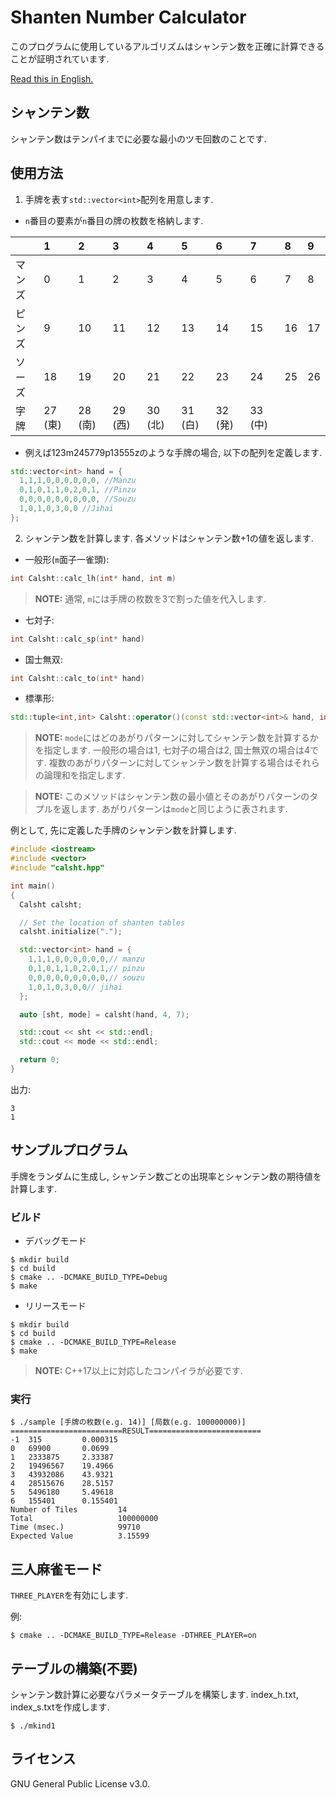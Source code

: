 # Shanten Number Calculator
このプログラムに使用しているアルゴリズムはシャンテン数を正確に計算できることが証明されています.

[Read this in English.](README.md)

## シャンテン数
シャンテン数はテンパイまでに必要な最小のツモ回数のことです.

## 使用方法
1. 手牌を表す`std::vector<int>`配列を用意します.
- `n`番目の要素が`n`番目の牌の枚数を格納します.

||1|2|3|4|5|6|7|8|9|
|:--|:--|:--|:--|:--|:--|:--|:--|:--|:--|
|マンズ|0|1|2|3|4|5|6|7|8|
|ピンズ|9|10|11|12|13|14|15|16|17|
|ソーズ|18|19|20|21|22|23|24|25|26|
|字牌|27 (東)|28 (南)|29 (西)|30 (北)|31 (白)|32 (発)|33 (中)|||
    
- 例えば123m245779p13555zのような手牌の場合, 以下の配列を定義します.

```cpp
std::vector<int> hand = {
  1,1,1,0,0,0,0,0,0, //Manzu
  0,1,0,1,1,0,2,0,1, //Pinzu
  0,0,0,0,0,0,0,0,0, //Souzu
  1,0,1,0,3,0,0 //Jihai
};
```

2. シャンテン数を計算します. 各メソッドはシャンテン数+1の値を返します.
- 一般形(`m`面子一雀頭):
```cpp
int Calsht::calc_lh(int* hand, int m)
```

> **NOTE:** 通常, `m`には手牌の枚数を3で割った値を代入します.

- 七対子:
```cpp
int Calsht::calc_sp(int* hand)
```
- 国士無双:
```cpp
int Calsht::calc_to(int* hand)
```
- 標準形:
```cpp
std::tuple<int,int> Calsht::operator()(const std::vector<int>& hand, int m, int mode)
```
> **NOTE:** `mode`にはどのあがりパターンに対してシャンテン数を計算するかを指定します. 一般形の場合は1, 七対子の場合は2, 国士無双の場合は4です. 複数のあがりパターンに対してシャンテン数を計算する場合はそれらの論理和を指定します.

> **NOTE:** このメソッドはシャンテン数の最小値とそのあがりパターンのタプルを返します. あがりパターンは`mode`と同じように表されます.

例として, 先に定義した手牌のシャンテン数を計算します.

```cpp
#include <iostream>
#include <vector>
#include "calsht.hpp"

int main()
{
  Calsht calsht;

  // Set the location of shanten tables
  calsht.initialize(".");

  std::vector<int> hand = {
    1,1,1,0,0,0,0,0,0,// manzu
    0,1,0,1,1,0,2,0,1,// pinzu
    0,0,0,0,0,0,0,0,0,// souzu
    1,0,1,0,3,0,0// jihai
  };

  auto [sht, mode] = calsht(hand, 4, 7);

  std::cout << sht << std::endl;
  std::cout << mode << std::endl;

  return 0;
}
```
出力:
```
3
1
```

## サンプルプログラム
手牌をランダムに生成し, シャンテン数ごとの出現率とシャンテン数の期待値を計算します.

### ビルド
- デバッグモード
```
$ mkdir build
$ cd build
$ cmake .. -DCMAKE_BUILD_TYPE=Debug
$ make
```

- リリースモード
```
$ mkdir build
$ cd build
$ cmake .. -DCMAKE_BUILD_TYPE=Release
$ make
```
> **NOTE:** C++17以上に対応したコンパイラが必要です.

### 実行
```
$ ./sample [手牌の枚数(e.g. 14)] [局数(e.g. 100000000)]
=========================RESULT=========================
-1  315         0.000315
0   69900       0.0699
1   2333875     2.33387
2   19496567    19.4966
3   43932086    43.9321
4   28515676    28.5157
5   5496180     5.49618
6   155401      0.155401
Number of Tiles         14
Total                   100000000
Time (msec.)            99710
Expected Value          3.15599
```

## 三人麻雀モード
`THREE_PLAYER`を有効にします.

例:
```
$ cmake .. -DCMAKE_BUILD_TYPE=Release -DTHREE_PLAYER=on
```

## テーブルの構築(不要)
シャンテン数計算に必要なパラメータテーブルを構築します. index_h.txt, index_s.txtを作成します.

```
$ ./mkind1
```

## ライセンス
GNU General Public License v3.0.
